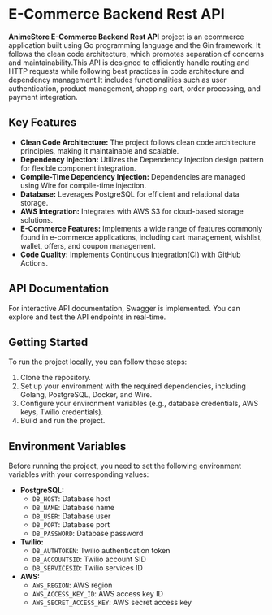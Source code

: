 
# E-Commerce Backend Rest API

**AnimeStore E-Commerce Backend Rest API** project is an ecommerce application built using Go programming language and the Gin framework. It follows the clean code architecture, which promotes separation of concerns and maintainability.This API is designed to efficiently handle routing and HTTP requests while following best practices in code architecture and dependency management.It includes functionalities such as user authentication, product management, shopping cart, order processing, and payment integration.

## Key Features

- **Clean Code Architecture:** The project follows clean code architecture principles, making it maintainable and scalable.
- **Dependency Injection:** Utilizes the Dependency Injection design pattern for flexible component integration.
- **Compile-Time Dependency Injection:** Dependencies are managed using Wire for compile-time injection.
- **Database:** Leverages PostgreSQL for efficient and relational data storage.
- **AWS Integration:** Integrates with AWS S3 for cloud-based storage solutions.
- **E-Commerce Features:** Implements a wide range of features commonly found in e-commerce applications, including cart management, wishlist, wallet, offers, and coupon management.
- **Code Quality:** Implements Continuous Integration(CI) with GitHub Actions.

## API Documentation

For interactive API documentation, Swagger is implemented. You can explore and test the API endpoints in real-time.

## Getting Started

To run the project locally, you can follow these steps:

1. Clone the repository.
2. Set up your environment with the required dependencies, including Golang, PostgreSQL, Docker, and Wire.
3. Configure your environment variables (e.g., database credentials, AWS keys, Twilio credentials).
4. Build and run the project.

## Environment Variables

Before running the project, you need to set the following environment variables with your corresponding values:

- **PostgreSQL:**
  - `DB_HOST`: Database host
  - `DB_NAME`: Database name
  - `DB_USER`: Database user
  - `DB_PORT`: Database port
  - `DB_PASSWORD`: Database password
- **Twilio:**
  - `DB_AUTHTOKEN`: Twilio authentication token
  - `DB_ACCOUNTSID`: Twilio account SID
  - `DB_SERVICESID`: Twilio services ID
- **AWS:**
  - `AWS_REGION`: AWS region
  - `AWS_ACCESS_KEY_ID`: AWS access key ID
  - `AWS_SECRET_ACCESS_KEY`: AWS secret access key
